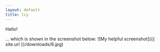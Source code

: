 ```yaml
---
layout: default
title: lcy
---
```


Hello!

... which is shown in the screenshot below:
![My helpful screenshot]({{ site.url }}/downloads/6.jpg)